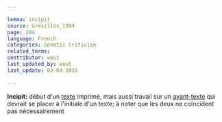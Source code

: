 ```yaml
---

lemma: incipit
source: Grésillon_1994
page: 244 
language: French
categories: Genetic Criticism
related_terms: 
contributor: wout
last_updated_by: wout
last_update: 03-04-2015
        
---
```


**Incipit:** début d'un [texte](text.html) imprimé, mais aussi travail sur un [avant-texte](avantTexte) qui devrait se placer à l'initiale d'un texte; à noter que les deux ne coïncident pas nécessairement

